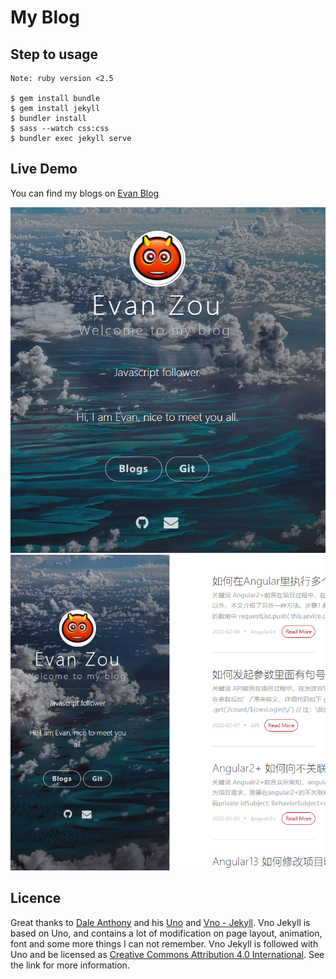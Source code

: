 # My Blog

## Step to usage

```
Note: ruby version <2.5

$ gem install bundle
$ gem install jekyll
$ bundler install
$ sass --watch css:css
$ bundler exec jekyll serve
```

## Live Demo
You can find my blogs on [Evan Blog](https://evanzew.github.io/)

![Demo picture](/assets/images/Demo.jpg 'Demo preview')
![Blog picture](/assets/images/Blog.jpg 'Blog preview')
## Licence

Great thanks to [Dale Anthony](https://github.com/daleanthony) and his [Uno](https://github.com/daleanthony/uno) and [Vno - Jekyll](http://vno.onevcat.com). Vno Jekyll is based on Uno, and contains a lot of modification on page layout, animation, font and some more things I can not remember. Vno Jekyll is followed with Uno and be licensed as [Creative Commons Attribution 4.0 International](http://creativecommons.org/licenses/by/4.0/). See the link for more information.
